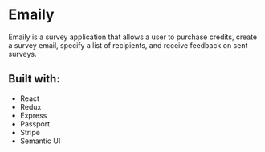 <h1>Emaily</h1>
Emaily is a survey application that allows a user to purchase credits, create a survey email, specify a list of recipients, and receive feedback on sent surveys.

<h2>Built with:</h2>
<ul>
  <li>React</li>
  <li>Redux</li>
  <li>Express</li>
  <li>Passport</li>
  <li>Stripe</li>
  <li>Semantic UI</li>
</ul>
